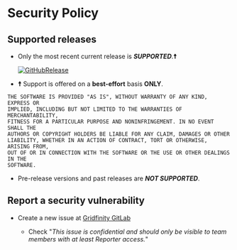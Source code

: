 # Security Policy

## Supported releases

- Only the most recent current release is **_SUPPORTED_**.**☨**

  [![GitHubRelease](https://img.shields.io/github/gridfinity/gonuma.svg)](https://github.com/gridfinity/gonuma/releases/)

- **☨** Support is offered on a **best-effort** basis **ONLY**.

```text
THE SOFTWARE IS PROVIDED "AS IS", WITHOUT WARRANTY OF ANY KIND, EXPRESS OR
IMPLIED, INCLUDING BUT NOT LIMITED TO THE WARRANTIES OF MERCHANTABILITY,
FITNESS FOR A PARTICULAR PURPOSE AND NONINFRINGEMENT. IN NO EVENT SHALL THE
AUTHORS OR COPYRIGHT HOLDERS BE LIABLE FOR ANY CLAIM, DAMAGES OR OTHER
LIABILITY, WHETHER IN AN ACTION OF CONTRACT, TORT OR OTHERWISE, ARISING FROM,
OUT OF OR IN CONNECTION WITH THE SOFTWARE OR THE USE OR OTHER DEALINGS IN THE
SOFTWARE.
```

- Pre-release versions and past releases are **_NOT SUPPORTED_**.

## Report a security vulnerability

- Create a new issue at [Gridfinity GitLab](https://gitlab.gridfinity.com/go/gonuma/-/issues)

  - Check "_This issue is confidential and should only be visible to team members with at least Reporter access._"

